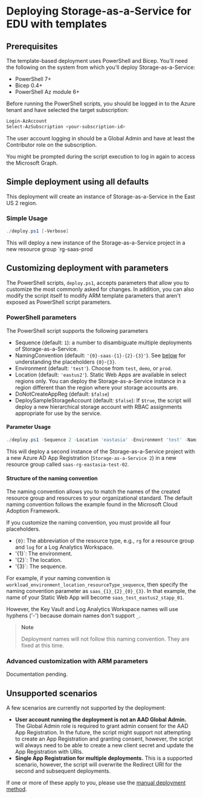 # Deploying Storage-as-a-Service for EDU with templates

## Prerequisites

The template-based deployment uses PowerShell and Bicep. You'll need the following on the system from which you'll deploy Storage-as-a-Service:

* PowerShell 7+
* Bicep 0.4+
* PowerShell Az module 6+

Before running the PowerShell scripts, you should be logged in to the Azure tenant and have selected the target subscription:

```powershell
Login-AzAccount
Select-AzSubscription <your-subscription-id>
```

The user account logging in should be a Global Admin and have at least the Contributor role on the subscription.

You might be prompted during the script execution to log in again to access the Microsoft Graph.

## Simple deployment using all defaults

This deployment will create an instance of Storage-as-a-Service in the East US 2 region.

### Simple Usage

```powershell
./deploy.ps1 [-Verbose]
```

This will deploy a new instance of the Storage-as-a-Service project in a new resource group `rg-saas-prod

## Customizing deployment with parameters

The PowerShell scripts, `deploy.ps1`, accepts parameters that allow you to customize the most commonly asked for changes. In addition, you can also modify the script itself to modify ARM template parameters that aren't exposed as PowerShell script parameters.

### PowerShell parameters

The PowerShell script supports the following parameters

* Sequence (default: `1`): a number to disambiguate multiple deployments of Storage-as-a-Service.
* NamingConvention (default: `'{0}-saas-{1}-{2}-{3}'`). See [below](#structure-of-the-naming) for understanding the placeholders `{0}`-`{3}`.
* Environment (default: `'test'`). Choose from `test`, `demo`, or `prod`.
* Location (default: `'eastus2'`). Static Web Apps are available in select regions only. You can deploy the Storage-as-a-Service instance in a region different than the region where your storage accounts are.
* DoNotCreateAppReg (default: `$false`)
* DeploySampleStorageAccount (default: `$false`): If `$true`, the script will deploy a new hierarchical storage account with RBAC assignments appropriate for use by the service.

#### Parameter Usage

```powershell
./deploy.ps1 -Sequence 2 -Location 'eastasia' -Environment 'test' -NamingConvention 'saas-{0}-{2}-{1}-{3}' -DoNotCreateAppReg $false -DeploySampleStorageAccount $true [-Verbose]`
```

This will deploy a second instance of the Storage-as-a-Service project with a new Azure AD App Registration (`Storage-as-a-Service 2`) in a new resource group called `saas-rg-eastasia-test-02`.

#### Structure of the naming convention

The naming convention allows you to match the names of the created resource group and resources to your organizational standard. The default naming convention follows the example found in the Microsoft Cloud Adoption Framework.

If you customize the naming convention, you must provide all four placeholders.

* `{0}`: The abbreviation of the resource type, e.g., `rg` for a resource group and `log` for a Log Analytics Workspace.
* '{1}`: The environment.
* '{2}`: The location.
* '{3}`: The sequence.

For example, if your naming convention is `workload_environment_location_resourceType_sequence`, then specify the naming convention parameter as `saas_{1}_{2}_{0}_{3}`. In that example, the name of your Static Web App will become `saas_test_eastus2_stapp_01`.

However, the Key Vault and Log Analytics Workspace names will use hyphens ('-') because domain names don't support `_`.

> **Note**
>
> Deployment names will not follow this naming convention. They are fixed at this time.

### Advanced customization with ARM parameters

Documentation pending.

## Unsupported scenarios

A few scenarios are currently not supported by the deployment:

* **User account running the deployment is not an AAD Global Admin.** The Global Admin role is required to grant admin consent for the AAD App Registration. In the future, the script might support not attempting to create an App Registration and granting consent, however, the script will always need to be able to create a new client secret and update the App Registration with URIs.
* **Single App Registration for multiple deployments.** This is a supported scenario, however, the script will overwrite the Redirect URI for the second and subsequent deployments.

If one or more of these apply to you, please use the [manual deployment method](Installation.md).
